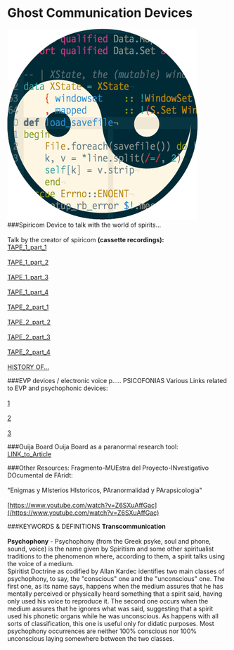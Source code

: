 Ghost Communication Devices
===========================
[![solarized dualmode](https://github.com/altercation/solarized/raw/master/img/solarized-yinyang.png)](#features)
###Spiricom
Device to talk with the world of spirits...</br>  
Talk by the creator of spiricom __(cassette recordings):__</b>  
[TAPE_1_part_1](/https://www.youtube.com/watch?v=8nVUT2vyX6Q)</br>  
[TAPE_1_part_2](/https://www.youtube.com/watch?v=0WhcmsU8K-U)</br>  
[TAPE_1_part_3](/https://www.youtube.com/watch?v=zoIkZrN-UDw)</br>  
[TAPE_1_part_4](/https://www.youtube.com/watch?v=dmaNoprKXGA)</br>  
[TAPE_2_part_1](/https://www.youtube.com/watch?v=8nVUT2vyX6Q)</br>  
[TAPE_2_part_2](/https://www.youtube.com/watch?v=0WhcmsU8K-U)</br>  
[TAPE_2_part_3](/https://www.youtube.com/watch?v=zoIkZrN-UDw)</br>  
[TAPE_2_part_4](/https://www.youtube.com/watch?v=dmaNoprKXGA)</br>  
[HISTORY OF...](/http://www.mundoparapsicologico.com/transcomunicacion/el-spiricom-la-maquina-para-hablar-con-los-muertos/)</br>  

###EVP devices / electronic voice p..... PSICOFONIAS
Various Links related to EVP and psychophonic devices:</br>  
[1](/http://www.mundoparapsicologico.com/transcomunicacion/el-mas-alla-segun-los-mensajes-psicofonicos/)</br>  
[2](/http://www.mundoparapsicologico.com/transcomunicacion/soportes-psicofonicos/)</br>  
[3](/http://www.mundoparapsicologico.com/transcomunicacion/sistemas-para-la-captacion-de-registros-psicofonicos/)</br>  

###Ouija Board
Ouija Board as a paranormal research tool: </br>
[LINK_to_Article](/http://www.mundoparapsicologico.com/investigaciones/la-ouija-sistema-para-la-investigacion-paranormal/)</br>  

###Other Resources:
Fragmento-MUEstra del Proyecto-INvestigativo DOcumental de FAridt:</br>   
"Enigmas y MIsterios HIstoricos, PAranormalidad y PArapsicologia"</br>  
[https://www.youtube.com/watch?v=Z6SXuAffGac](/https://www.youtube.com/watch?v=Z6SXuAffGac)</br>  

###KEYWORDS & DEFINITIONS
__Transcommunication__</br>  
__Psychophony__ - Psychophony (from the Greek psyke, soul and phone, sound, voice) is the name given by Spiritism and some other spiritualist traditions to the phenomenon where, according to them, a spirit talks using the voice of a medium.</br> Spiritist Doctrine as codified by Allan Kardec identifies two main classes of psychophony, to say, the "conscious" one and the "unconscious" one. The first one, as its name says, happens when the medium assures that he has mentally perceived or physically heard something that a spirit said, having only used his voice to reproduce it. The second one occurs when the medium assures that he ignores what was said, suggesting that a spirit used his phonetic organs while he was unconscious. As happens with all sorts of classification, this one is useful only for didatic purposes. Most psychophony occurrences are neither 100% conscious nor 100% unconscious laying somewhere between the two classes.
